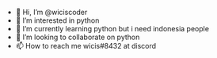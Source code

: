 - 👋 Hi, I’m @wiciscoder
- 👀 I’m interested in python
- 🌱 I’m currently learning python but i need indonesia people
- 💞️ I’m looking to collaborate on python
- 📫 How to reach me wicis#8432 at discord

<!---
wiciscoder/wiciscoder is a ✨ special ✨ repository because its `README.md` (this file) appears on your GitHub profile.
You can click the Preview link to take a look at your changes.
--->
